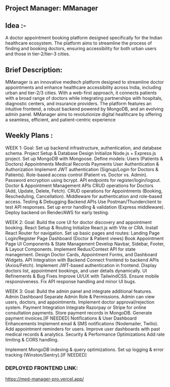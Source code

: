 Project Manager: MManager
---
Idea :- 
---
A doctor appointment booking platform designed specifically for the Indian healthcare ecosystem. The platform aims to streamline the process of finding and booking doctors, ensuring accessibility for both urban users and those in tier-2/tier-3 cities.


Brief Description:
---
MManager is an innovative medtech platform designed to streamline doctor appointments and enhance healthcare accessibility across India, including urban and tier-2/3 cities. With a web-first approach, it connects patients with a broad range of doctors while integrating partnerships with hospitals, diagnostic centers, and insurance providers. The platform features an intuitive frontend, a robust backend powered by MongoDB, and an evolving admin panel. MManager aims to revolutionize digital healthcare by offering a seamless, efficient, and patient-centric experience

Weekly Plans :
---
WEEK 1:
Goal: Set up backend infrastructure, authentication, and database schema.
Project Setup & Database Design
Initialize Node.js + Express.js project.
Set up MongoDB with Mongoose.
Define models:
Users (Patients & Doctors)
Appointments
Medical Records
Payments 
 User Authentication & Authorization
Implement JWT authentication (Signup/Login for Doctors & Patients).
Role-based access control (Patient vs. Doctor vs. Admin).
Password encryption using bcrypt.
API endpoints for register/login/logout.
Doctor & Appointment Management APIs
CRUD operations for Doctors (Add, Update, Delete, Fetch).
CRUD operations for Appointments (Booking, Rescheduling, Cancellation).
Middleware for authentication and role-based access.
 Testing & Debugging Backend APIs
Use Postman/Thunderclient to test API responses.
Set up error handling & validation (Express middleware).
Deploy backend on Render/AWS for early testing.

WEEK 2:
Goal: Build the core UI for doctor discovery and appointment booking.
 React Setup & Routing
Initialize React.js with Vite or CRA.
Install React Router for navigation.
Set up basic pages and routes:
Landing Page
Login/Register Page
Dashboard (Doctor & Patient views)
Book Appointment Page
 UI Components & State Management
Develop Navbar, Sidebar, Footer, & Layout Components.
Implement Redux/Context API for state management.
Design Doctor Cards, Appointment Forms, and Dashboard Widgets.
API Integration with Backend
Connect frontend to backend APIs (Axios/Fetch).
Implement JWT-based authentication in frontend.
Display doctors list, appointment bookings, and user details dynamically.
 UI Refinements & Bug Fixes
Improve UI/UX with TailwindCSS.
Ensure mobile responsiveness.
Fix API response handling and minor UI bugs.

WEEK 3:
Goal: Build the admin panel and integrate additional features.
 Admin Dashboard
Separate Admin Role & Permissions.
Admin can view users, doctors, and appointments.
Implement doctor approval/rejection system.
Payment Integration 
Integrate Razorpay or Stripe for online consultation payments.
Store payment records in MongoDB.
Generate payment invoices.[IF NEEDED]
Notifications & User Dashboard Enhancements
Implement email & SMS notifications (Nodemailer, Twilio).
Add appointment reminders for users.
Improve user dashboards with past medical records & analytics.
Security & Performance Optimizations
Add rate limiting & CORS handling.

Implement MongoDB indexing & query optimizations.
Set up logging & error tracking (Winston/Sentry).[IF NEEDED]

### DEPLOYED FRONTEND LINK:
https://med-manager-pro.vercel.app/